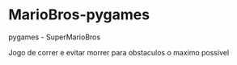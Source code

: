 # MarioBros-pygames
 pygames - SuperMarioBros

 Jogo de correr e evitar morrer para obstaculos o maximo possivel
